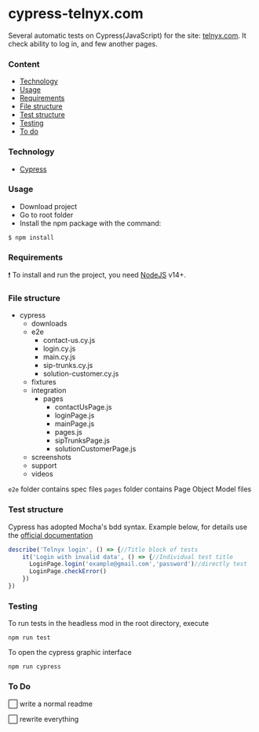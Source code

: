 # cypress-telnyx.com
Several automatic tests on Cypress(JavaScript) for the site: [telnyx.com](https://telnyx.com/). It check ability to log in, and few another pages.
### Сontent
- [Technology](#Technology)
- [Usage](#Usage)
- [Requirements](#Requirements)
- [File structure](#file-structure)
- [Test structure](#test-structure)
- [Testing](#Testing)
- [To do](#to-do)

### Technology
- [Cypress](https://docs.cypress.io/)

### Usage
- Download project
- Go to root folder
- Install the npm package with the command:

```
$ npm install
```

### Requirements
 :exclamation: To install and run the project, you need [NodeJS](https://nodejs.org/) v14+.

### File structure
- cypress   
    - downloads   
    - e2e 
        - contact-us.cy.js 
        - login.cy.js
        - main.cy.js
        - sip-trunks.cy.js
        - solution-customer.cy.js
    - fixtures  
    - integration  
        - pages
            - contactUsPage.js
            - loginPage.js
            - mainPage.js
            - pages.js
            - sipTrunksPage.js
            - solutionCustomerPage.js
    - screenshots  
    - support  
    - videos

`e2e` folder contains spec files
`pages` folder contains Page Object Model files
 ### Test structure
Cypress has adopted Mocha's bdd syntax. Example below, for details use the [official documentation](https://docs.cypress.io/guides/references/bundled-libraries#Mocha)
```js
describe('Telnyx login', () => {//Title block of tests
    it('Login with invalid data', () => {//Individual test title 
      LoginPage.login('example@gmail.com','password')//directly test
      LoginPage.checkError()
    })
})
```
### Testing
To run tests in the headless mod in the root directory, execute
```
npm run test
```
To open the cypress graphic interface
```
npm run cypress
```
### To Do
:white_large_square: write a normal readme

:white_large_square: rewrite everything